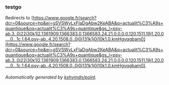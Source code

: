 ### testgo

Redirects to [https://www.google.fr/search?dcr=0&source=hp&ei=gSVSWvLxFIaDgAbw2KeABA&q=actualit%C3%A9s+quantique&oq=actualit%C3%A9s+quantique&gs_l=psy-ab.3..0i22i30k1l2.1361909.1366383.0.1366583.24.21.0.0.0.0.120.1511.19j1.20.0....0...1c.1.64.psy-ab..4.20.1508.0..0j0i131k1j0i10k1.0.kmHgyqgbam0](https://www.google.fr/search?dcr=0&source=hp&ei=gSVSWvLxFIaDgAbw2KeABA&q=actualit%C3%A9s+quantique&oq=actualit%C3%A9s+quantique&gs_l=psy-ab.3..0i22i30k1l2.1361909.1366383.0.1366583.24.21.0.0.0.0.120.1511.19j1.20.0....0...1c.1.64.psy-ab..4.20.1508.0..0j0i131k1j0i10k1.0.kmHgyqgbam0).

###### Automatically generated by [kshvmdn/point](https://github.com/kshvmdn/point).
